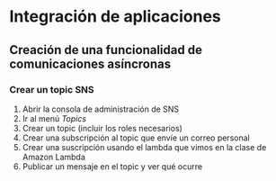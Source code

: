 # Integración de aplicaciones

## Creación de una funcionalidad de comunicaciones asíncronas

### Crear un topic SNS

1. Abrir la consola de administración de SNS
1. Ir al menú *Topics*
1. Crear un topic (incluir los roles necesarios)
1. Crear una subscripción al topic que envíe un correo personal
1. Crear una suscripción usando el lambda que vimos en la clase de Amazon Lambda
1. Publicar un mensaje en el topic y ver qué ocurre
